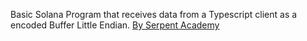 Basic Solana Program that receives data from a Typescript client as a encoded Buffer Little Endian.
<a href="https://serpent.academy">By Serpent Academy</a>